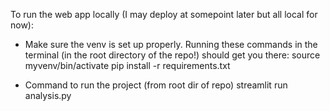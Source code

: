 To run the web app locally (I may deploy at somepoint later but all local for now):

* Make sure the venv is set up properly. Running these commands in the terminal (in the root directory of the repo!) should get you there:
source myvenv/bin/activate
pip install -r requirements.txt

* Command to run the project (from root dir of repo)
streamlit run analysis.py
